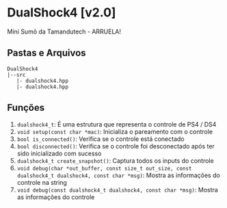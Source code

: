 # DualShock4 [v2.0]
 Mini Sumô da Tamandutech - ARRUELA!

## Pastas e Arquivos
 ```
 DualShock4
 |--src
    |- dualshock4.hpp
    |- dualshock4.hpp
 ```

## Funções
 1. `dualshock4_t`: É uma estrutura que representa o controle de PS4 / DS4
 2. `void setup(const char *mac)`: Inicializa o pareamento com o controle
 3. `bool is_connected()`: Verifica se o controle está conectado
 4. `bool disconnected()`: Verifica se o controle foi desconectado após ter sido inicializado com sucesso
 5. `dualshock4_t create_snapshot()`: Captura todos os inputs do controle
 6. `void debug(char *out_buffer, const size_t out_size, const dualshock4_t dualshock4, const char *msg)`:  Mostra as informações do controle na string
 7. `void debug(const dualshock4_t dualshock4, const char *msg)`:  Mostra as informações do controle
